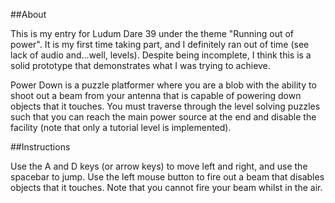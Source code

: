 ##About

This is my entry for Ludum Dare 39 under the theme "Running out of power". It is my first time taking part, and I definitely ran out of time (see lack of audio and...well, levels). Despite being incomplete, I think this is a solid prototype that demonstrates what I was trying to achieve.

Power Down is a puzzle platformer where you are a blob with the ability to shoot out a beam from your antenna that is capable of powering down objects that it touches. You must traverse through the level solving puzzles such that you can reach the main power source at the end and disable the facility (note that only a tutorial level is implemented).

##Instructions

Use the A and D keys (or arrow keys) to move left and right, and use the spacebar to jump. Use the left mouse button to fire out a beam that disables objects that it touches. Note that you cannot fire your beam whilst in the air.